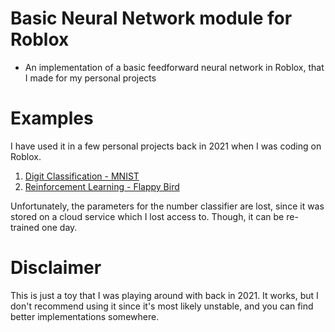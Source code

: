 # Basic Neural Network module for Roblox

- An implementation of a basic feedforward neural network in Roblox, that I made for my personal projects

# Examples

I have used it in a few personal projects back in 2021 when I was coding on Roblox.

1. [Digit Classification - MNIST](https://www.roblox.com/games/6916066275/mnist-number-classification)
2. [Reinforcement Learning - Flappy Bird](https://www.roblox.com/games/6920630175/flappy-AI)

Unfortunately, the parameters for the number classifier are lost, since it was stored on a cloud service
which I lost access to. Though, it can be re-trained one day.

# Disclaimer

This is just a toy that I was playing around with back in 2021. It works, but
I don't recommend using it since it's most likely unstable, and you can find better implementations
somewhere.
